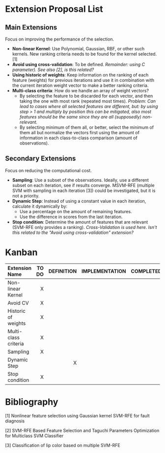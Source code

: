# Extension Proposal List

## Main Extensions

Focus on improving the performance of the selection.

- **Non-linear Kernel**: Use Polynomial, Gaussian, RBF, or other such kernels. New ranking criteria needs to be found for the kernel selected. [1]
- **Avoid using cross-validation**: To be defined. *Remainder: using C parameter). See also [2], is this related?*
- **Using historic of weights**: Keep information on the ranking of each feature (weights) for previous iterations and use it in combination with the current iteration weight vector to make a better ranking criteria.
- **Multi-class criteria**: How do we handle an array of weight vectors?
  - By selecting the feature to be discarded for each vector, and then taking the one with most rank (repeated most times). *Problem: Can lead to cases where all selected features are different, but: by using step > 1 and multiply by position this can be mitigated, also most features should be the same since they are all (supposedly) non-relevant.*
  - By selecting minimum of them all, or better, select the minimum of them all but normalize the vectors first using the amount of information in each class-to-class comparison (amount of observations).

## Secondary Extensions

Focus on reducing the computational cost.

 - **Sampling**: Use a subset of the observations. Ideally, use a different subset on each iteration, see if results converge. MSVM-RFE (multiple SVM with sampling in each iteration [3]) could be investigated, but it is not a priority.
 - **Dynamic Step**: Instead of using a constant value in each iteration, calculate it dynamically by:
   - Use a percentage on the amount of remaining features.
   - Use the difference in scores from the last iteration.
 - **Stop condition**: Determine the amount of features that are relevant (SVM-RFE only provides a ranking). *Cross-Validation is used here. Isn't this related to the "Avoid using cross-validation" extension?*

# Kanban

| Extension Name | TO DO | DEFINITION | IMPLEMENTATION | COMPLETED
| :- | -: | -: | -: | -: |
| Non-linear Kernel | X | | | |
| Avoid CV | X | | | |
| Historic of weights | X | | | |
| Multi-class criteria | X | | | |
| Sampling | X | | | |
| Dynamic Step | | X | | |
| Stop condition | X | | | |

# Bibliography

[1] Nonlinear feature selection using Gaussian kernel SVM-RFE for fault diagnosis

[2] SVM-RFE Based Feature Selection and Taguchi Parameters Optimization for Multiclass SVM Classifier

[3] Classification of lip color based on multiple SVM-RFE